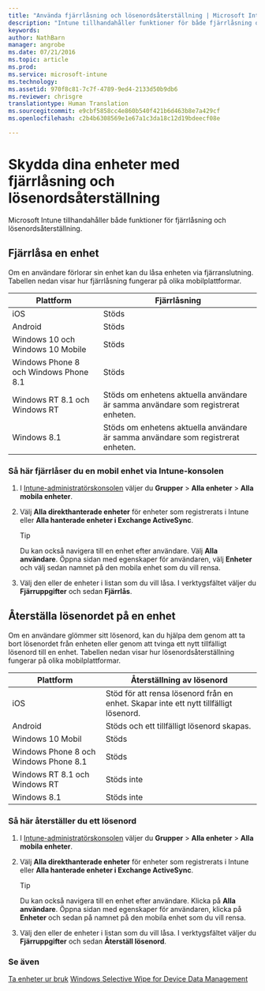 ```yaml
---
title: "Använda fjärrlåsning och lösenordsåterställning | Microsoft Intune"
description: "Intune tillhandahåller funktioner för både fjärrlåsning och lösenordsåterställning."
keywords: 
author: NathBarn
manager: angrobe
ms.date: 07/21/2016
ms.topic: article
ms.prod: 
ms.service: microsoft-intune
ms.technology: 
ms.assetid: 970f8c81-7c7f-4789-9ed4-2133d50b9db6
ms.reviewer: chrisgre
translationtype: Human Translation
ms.sourcegitcommit: e9cbf5858cc4e860b540f421b6d463b8e7a429cf
ms.openlocfilehash: c2b4b6308569e1e67a1c3da18c12d19bdeecf08e

---
```

# Skydda dina enheter med fjärrlåsning och lösenordsåterställning
Microsoft Intune tillhandahåller både funktioner för fjärrlåsning och lösenordsåterställning.

## Fjärrlåsa en enhet
Om en användare förlorar sin enhet kan du låsa enheten via fjärranslutning. Tabellen nedan visar hur fjärrlåsning fungerar på olika mobilplattformar.

|Plattform|Fjärrlåsning|
|------------|---------------|
|iOS|Stöds|
|Android|Stöds|
|Windows 10 och Windows 10 Mobile|Stöds|
|Windows Phone 8 och Windows Phone 8.1|Stöds|
|Windows RT 8.1 och Windows RT|Stöds om enhetens aktuella användare är samma användare som registrerat enheten.|
|Windows 8.1|Stöds om enhetens aktuella användare är samma användare som registrerat enheten.|


### Så här fjärrlåser du en mobil enhet via Intune-konsolen

1.  I [Intune-administratörskonsolen](https://manage.microsoft.com/) väljer du **Grupper** &gt; **Alla enheter** &gt; **Alla mobila enheter**.

2.  Välj **Alla direkthanterade enheter** för enheter som registrerats i Intune eller **Alla hanterade enheter i Exchange ActiveSync**.

    > [!TIP]
    > Du kan också navigera till en enhet efter användare. Välj **Alla användare**. Öppna sidan med egenskaper för användaren, välj **Enheter** och välj sedan namnet på den mobila enhet som du vill rensa.

3.  Välj den eller de enheter i listan som du vill låsa. I verktygsfältet väljer du **Fjärruppgifter** och sedan **Fjärrlås**.

## Återställa lösenordet på en enhet
Om en användare glömmer sitt lösenord, kan du hjälpa dem genom att ta bort lösenordet från enheten eller genom att tvinga ett nytt tillfälligt lösenord till en enhet. Tabellen nedan visar hur lösenordsåterställning fungerar på olika mobilplattformar.

|Plattform|Återställning av lösenord|
|------------|------------------|
|iOS|Stöd för att rensa lösenord från en enhet. Skapar inte ett nytt tillfälligt lösenord.|
|Android|Stöds och ett tillfälligt lösenord skapas.|
|Windows 10 Mobil|Stöds|
|Windows Phone 8 och Windows Phone 8.1|Stöds|
|Windows RT 8.1 och Windows RT|Stöds inte|
|Windows 8.1|Stöds inte|

### Så här återställer du ett lösenord

1.  I [Intune-administratörskonsolen](https://manage.microsoft.com/) väljer du **Grupper** &gt; **Alla enheter** &gt; **Alla mobila enheter**.

2.  Välj **Alla direkthanterade enheter** för enheter som registrerats i Intune eller **Alla hanterade enheter i Exchange ActiveSync**.

    > [!TIP]
    > Du kan också navigera till en enhet efter användare. Klicka på **Alla användare**. Öppna sidan med egenskaper för användaren, klicka på **Enheter** och sedan på namnet på den mobila enhet som du vill rensa.

3.  Välj den eller de enheter i listan som du vill låsa. I verktygsfältet väljer du **Fjärruppgifter** och sedan **Återställ lösenord**.


### Se även
[Ta enheter ur bruk](retire-devices-from-microsoft-intune-management.md)
[Windows Selective Wipe for Device Data Management](http://technet.microsoft.com/library/dn486874.aspx)



<!--HONumber=Jul16_HO4-->


